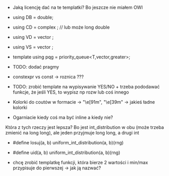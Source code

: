 * Jaką licencję dać na te templatki? Bo jeszcze nie miałem OWI

* using DB = double;
* using CD = complex <double>; // lub może long double
* using VD = vector <double>;
* using VS = vector <string>;
* template<class T> using pqg = priority_queue<T,vector<T>,greater<T>>;

* TODO: dodać pragmy
* constexpr vs const -> roznica ???
* TODO: zrobić template na wypisywanie YES/NO + trzeba pododawać funkcje, że jeśli YES, to wypisz np rozw lub coś innego
* Kolorki do coutów w formacie -> "\e[91m", "\e[39m" -> jakieś ładne kolorki
* Ogarniacie kiedy coś ma być inline a kiedy nie?

Która z tych rzeczy jest lepsza? Bo jest int_distribution w obu (może trzeba zmienić na long long), ale jeden przyjmuje long long, a drugi int
* #define losuj(a, b) uniform_int_distribution<ll>(a, b)(rng)
* #define uid(a, b) uniform_int_distribution<int>(a, b)(rng)

* chcę zrobić templatkę funkcji, która bierze 2 wartości i min/max przypisuje do pierwszej -> jak ją nazwać?